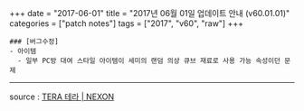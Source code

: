 +++
date = "2017-06-01"
title = "2017년 06월 01일 업데이트 안내 (v60.01.01)"
categories = ["patch notes"]
tags = ["2017", "v60", "raw"]
+++

```
### [버그수정]
- 아이템
  - 일부 PC방 대여 스타일 아이템이 세미의 랜덤 의상 큐브 재료로 사용 가능 속성이던 문제
```

----

source : [TERA 테라 | NEXON](http://tera.nexon.com/news/update/view.aspx?n4articlesn=280)
